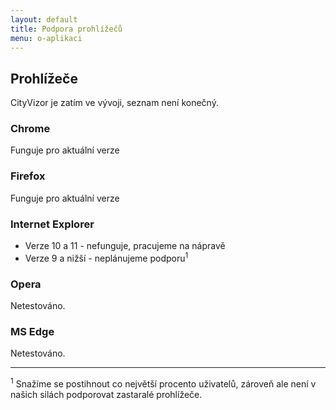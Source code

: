 ```yaml
---
layout: default
title: Podpora prohlížečů
menu: o-aplikaci
---
```


## Prohlížeče

CityVizor je zatím ve vývoji, seznam není konečný.

### Chrome

Funguje pro aktuální verze

### Firefox

Funguje pro aktuální verze

### Internet Explorer

- Verze 10 a 11 - nefunguje, pracujeme na nápravě
- Verze 9 a nižší - neplánujeme podporu<sup>1</sup>

### Opera

Netestováno.

### MS Edge

Netestováno.

--------------

<sup>1</sup> Snažíme se postihnout co největší procento uživatelů, zároveň ale není v našich silách podporovat zastaralé prohlížeče.
